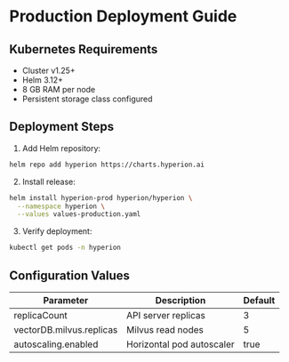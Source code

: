 # Production Deployment Guide

## Kubernetes Requirements
- Cluster v1.25+
- Helm 3.12+
- 8 GB RAM per node
- Persistent storage class configured

## Deployment Steps

1. Add Helm repository:
```bash
helm repo add hyperion https://charts.hyperion.ai
```

2. Install release:
```bash
helm install hyperion-prod hyperion/hyperion \
  --namespace hyperion \
  --values values-production.yaml
```

3. Verify deployment:
```bash
kubectl get pods -n hyperion
```

## Configuration Values
| Parameter | Description | Default |
|-----------|-------------|---------|
| replicaCount | API server replicas | 3 |
| vectorDB.milvus.replicas | Milvus read nodes | 5 |
| autoscaling.enabled | Horizontal pod autoscaler | true |